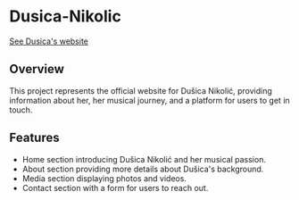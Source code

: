 # Dusica-Nikolic
[See Dusica's website](https://dusicanikolic.com/)

## Overview

This project represents the official website for Dušica Nikolić, providing information about her, her musical journey, and a platform for users to get in touch.

## Features

- Home section introducing Dušica Nikolić and her musical passion.
- About section providing more details about Dušica's background.
- Media section displaying photos and videos.
- Contact section with a form for users to reach out.
